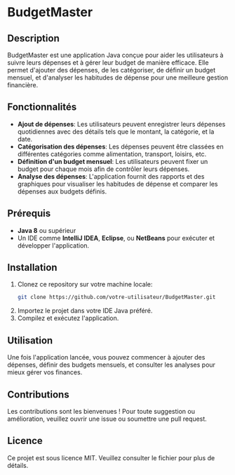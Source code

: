 # BudgetMaster

## Description
BudgetMaster est une application Java conçue pour aider les utilisateurs à suivre leurs dépenses et à gérer leur budget de manière efficace. Elle permet d'ajouter des dépenses, de les catégoriser, de définir un budget mensuel, et d'analyser les habitudes de dépense pour une meilleure gestion financière.

## Fonctionnalités
- **Ajout de dépenses**: Les utilisateurs peuvent enregistrer leurs dépenses quotidiennes avec des détails tels que le montant, la catégorie, et la date.
- **Catégorisation des dépenses**: Les dépenses peuvent être classées en différentes catégories comme alimentation, transport, loisirs, etc.
- **Définition d'un budget mensuel**: Les utilisateurs peuvent fixer un budget pour chaque mois afin de contrôler leurs dépenses.
- **Analyse des dépenses**: L'application fournit des rapports et des graphiques pour visualiser les habitudes de dépense et comparer les dépenses aux budgets définis.

## Prérequis
- **Java 8** ou supérieur
- Un IDE comme **IntelliJ IDEA**, **Eclipse**, ou **NetBeans** pour exécuter et développer l'application.

## Installation
1. Clonez ce repository sur votre machine locale:
    ```bash
    git clone https://github.com/votre-utilisateur/BudgetMaster.git
    ```
2. Importez le projet dans votre IDE Java préféré.
3. Compilez et exécutez l'application.

## Utilisation
Une fois l'application lancée, vous pouvez commencer à ajouter des dépenses, définir des budgets mensuels, et consulter les analyses pour mieux gérer vos finances.

## Contributions
Les contributions sont les bienvenues ! Pour toute suggestion ou amélioration, veuillez ouvrir une issue ou soumettre une pull request.

## Licence
Ce projet est sous licence MIT. Veuillez consulter le fichier pour plus de détails.
